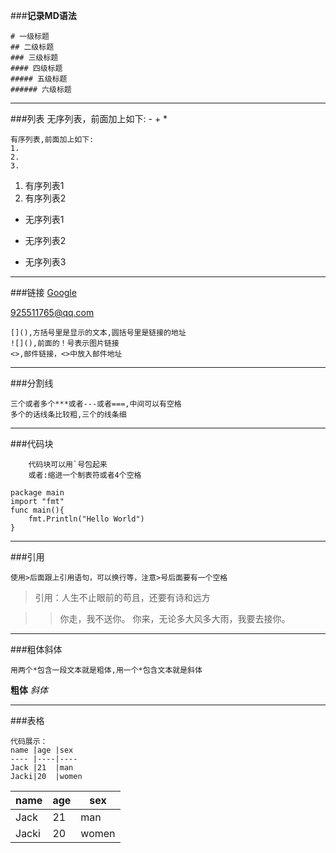 ###**记录MD语法**

```
# 一级标题
## 二级标题
### 三级标题
#### 四级标题
##### 五级标题
###### 六级标题
```
------------------------------------
###列表
	无序列表，前面加上如下:
	-
	+
	*

	有序列表,前面加上如下:
	1.
	2.
	3.
1. 有序列表1
2. 有序列表2

*	无序列表1
-	无序列表2
+	无序列表3

------------------------------------
###链接
[Google](http://www.google.com.tw)

<925511765@qq.com>
```
[](),方括号里是显示的文本,圆括号里是链接的地址
![](),前面的！号表示图片链接
<>,邮件链接，<>中放入邮件地址
```
------------------------------------
###分割线

	三个或者多个***或者---或者===,中间可以有空格
	多个的话线条比较粗,三个的线条细
------------------------------------
###代码块
```
	代码块可以用`号包起来
	或者:缩进一个制表符或者4个空格
```
	package main
	import "fmt"
	func main(){
		fmt.Println("Hello World")
	}
------------------------------------
###引用
```
使用>后面跟上引用语句，可以换行等，注意>号后面要有一个空格
```
> 引用：人生不止眼前的苟且，还要有诗和远方

>> 你走，我不送你。
>> 你来，无论多大风多大雨，我要去接你。

------------------------------------
###粗体斜体
```
用两个*包含一段文本就是粗体,用一个*包含文本就是斜体
```
**粗体**
*斜体*

------------------------------------
###表格
```
代码展示：
name |age |sex
---- |----|----
Jack |21  |man
Jacki|20  |women
```

name |age |sex
---- |----|----
Jack |21  |man
Jacki|20  |women